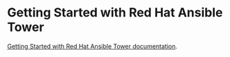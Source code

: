 # Getting Started with Red Hat Ansible Tower

[Getting Started with Red Hat Ansible Tower documentation](http://people.redhat.com/grieger/summit2018_labs/getting_started_ansible_tower.html).
